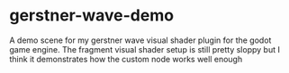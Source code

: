 # gerstner-wave-demo
A demo scene for my gerstner wave visual shader plugin for the godot game engine.  The fragment visual shader setup is still pretty sloppy but I think it demonstrates how the custom node works well enough
